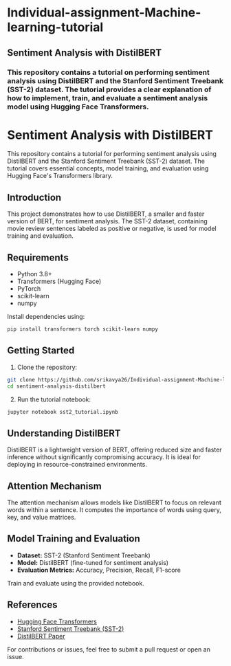 # Individual-assignment-Machine-learning-tutorial

## Sentiment Analysis with DistilBERT

### This repository contains a tutorial on performing sentiment analysis using DistilBERT and the Stanford Sentiment Treebank (SST-2) dataset. The tutorial provides a clear explanation of how to implement, train, and evaluate a sentiment analysis model using Hugging Face Transformers.
# Sentiment Analysis with DistilBERT

This repository contains a tutorial for performing sentiment analysis using DistilBERT and the Stanford Sentiment Treebank (SST-2) dataset. The tutorial covers essential concepts, model training, and evaluation using Hugging Face's Transformers library.


## Introduction
This project demonstrates how to use DistilBERT, a smaller and faster version of BERT, for sentiment analysis. The SST-2 dataset, containing movie review sentences labeled as positive or negative, is used for model training and evaluation.

## Requirements
- Python 3.8+
- Transformers (Hugging Face)
- PyTorch
- scikit-learn
- numpy

Install dependencies using:
```bash
pip install transformers torch scikit-learn numpy
```

## Getting Started
1. Clone the repository:
```bash
git clone https://github.com/srikavya26/Individual-assignment-Machine-learning-tutorial.git
cd sentiment-analysis-distilbert
```

2. Run the tutorial notebook:
```bash
jupyter notebook sst2_tutorial.ipynb
```

## Understanding DistilBERT
DistilBERT is a lightweight version of BERT, offering reduced size and faster inference without significantly compromising accuracy. It is ideal for deploying in resource-constrained environments.

## Attention Mechanism
The attention mechanism allows models like DistilBERT to focus on relevant words within a sentence. It computes the importance of words using query, key, and value matrices.


## Model Training and Evaluation
- **Dataset:** SST-2 (Stanford Sentiment Treebank)
- **Model:** DistilBERT (fine-tuned for sentiment analysis)
- **Evaluation Metrics:** Accuracy, Precision, Recall, F1-score

Train and evaluate using the provided notebook.


## References
- [Hugging Face Transformers](https://huggingface.co/docs/transformers)
- [Stanford Sentiment Treebank (SST-2)](https://nlp.stanford.edu/sentiment/index.html)
- [DistilBERT Paper](https://arxiv.org/abs/1910.01108)



For contributions or issues, feel free to submit a pull request or open an issue.
